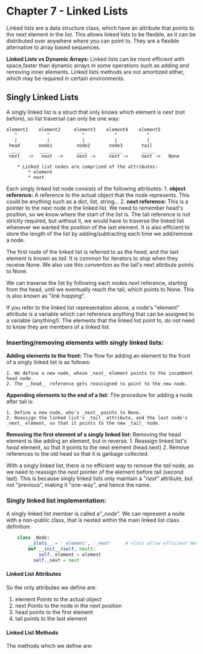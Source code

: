 # Chapter 7 - Linked Lists
Linked lists are a data structure class, which have an attribute that points to the next element in the list. This allows linked lists to be flexible, as it can be distributed over anywhere where you can point to.
They are a flexible alternative to array based sequences.

**Linked Lists vs Dynamic Arrays:**
Linked lists can be more efficient with space,faster than dynamic arrays in some operations such as adding and removing inner elements.
Linked lists methods are not amortized either, which may be required in certain environments.

## Singly Linked Lists
A singly linked list is a struct that only knows which element is next (not before), so list traversal can only be one way:

    element1    element2     element3    element4    element5
       ^           ^            ^           ^           ^
       |           |            |           |           |
     head       node1         node2       node3       tail
     ____       ____          ____        _____       _____  
     next   ->   next  ->     next ->     next ->     next ->   None
     
        * Linked list nodes are comprised of the attributes:
            * element
            * next
    

Each singly linked list node consists of the following attributes:
    1. **object reference:**
    A reference to the actual object that the node represents. This could be anything such as a dict, list, string...
    2. **next reference:**
    This is a pointer to the next node in the linked list.
We need to remember head's position, so we know where the start of the list is. The tail reference is not strictly required, but without it, we would have to traverse the linked list whenever we wanted the position of the last element. It is also efficient to store the length of the list by adding/subtracting each time we add/remove a node.

The first node of the linked list is referred to as the _head_, and the last element is known as _tail_.
It is common for iterators to stop when they receive None. We also use this convention as the tail's next attribute points to None.

We can traverse the list by following each nodes _next_ reference, starting from the head, until we eventually reach the tail, which points to None. This is also known as "_link hopping_".

If you refer to the linked list representation above, a node's "element" attribute is a variable which can reference anything that can be assigned to a variable (anything!). The elements that the linked list point to, do not need to know they are members of a linked list.

### Inserting/removing elements with singly linked lists:
__Adding elements to the front:__
The flow for adding an element to the front of a singly linked list is as follows:

    1. We define a new node, whose _next_ element points to the incumbent head node.
    2. The __head__ reference gets reassigned to point to the new node.

__Appending elements to the end of a list:__
The procedure for adding a node after tail is:

    1. Define a new node, who's _next_ points to None.
    2. Reassign the linked list's _tail_ attribute, and the last node's _next_ element, so that it points to the new _tail_ node.

__Removing the first element of a singly linked list:__
Removing the head element is like adding an element, but in reverse. 
    1. Reassign linked list's _head_ element, so that it points to the next element (head.next)
    2. Remove references to the old head so that it is garbage collected.

With a singly linked list, there is no efficient way to remove the _tail_ node, as we need to reassign the _next_ pointer of the element before tail (second last). This is because singly linked lists only maintain a "_next_" attribute, but not "previous", making it "one-way", and hence the name.  

### Singly linked list implementation:
A singly linked list member is called a"__node_". We can represent a node with a non-public class, that is nested within the main linked list class definition:

```python
    class _Node:
        __slots__ = '_element', '_next'     # slots allow efficient memory use
        def __init__(self, next):
            self._element = element
          self._next = next
```

#### Linked List Attributes

So the only attributes we define are:

1. element
    Points to the actual object
2. next
    Points to the node in the next position
3. head
    points to the first element
4. tail
    points to the last element

#### Linked List Methods

The methods which we define are:
